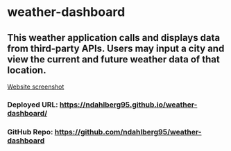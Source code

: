 # weather-dashboard

## This weather application calls and displays data from third-party APIs.  Users may input a city and view the current and future weather data of that location.

[Website screenshot](./assets/images/screenshot.png)

### Deployed URL: https://ndahlberg95.github.io/weather-dashboard/
### GitHub Repo: https://github.com/ndahlberg95/weather-dashboard